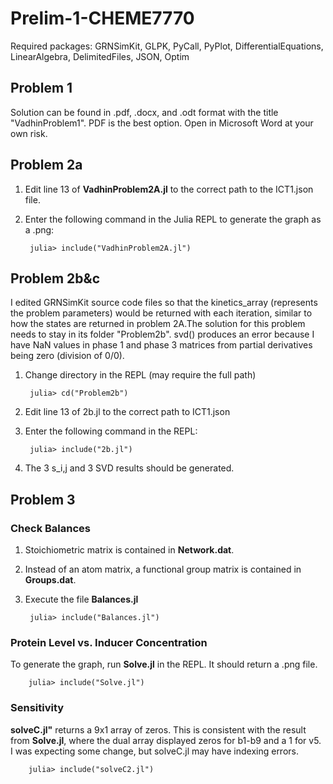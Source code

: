 # Prelim-1-CHEME7770
Required packages: GRNSimKit, GLPK, PyCall, PyPlot, DifferentialEquations, LinearAlgebra, DelimitedFiles, JSON, Optim

## Problem 1
Solution can be found in .pdf, .docx, and .odt format with the title "VadhinProblem1". PDF is the best option. Open in Microsoft Word at your own risk.

## Problem 2a
1. Edit line 13 of **VadhinProblem2A.jl** to the correct path to the ICT1.json file. 
2. Enter the following command in the Julia REPL to generate the graph as a .png:
	
		julia> include("VadhinProblem2A.jl")
## Problem 2b&c
I edited GRNSimKit source code files so that the kinetics_array (represents the problem parameters) would be returned with each iteration, similar to how the states are returned in problem 2A.The solution for this problem needs to stay in its folder "Problem2b".
svd() produces an error because I have NaN values in phase 1 and phase 3 matrices from partial derivatives being zero (division of 0/0).

1. Change directory in the REPL (may require the full path)
		
		julia> cd("Problem2b")
		
1. Edit line 13 of 2b.jl to the correct path to ICT1.json
2. Enter the following command in the REPL:

		julia> include("2b.jl")
3. The 3 s_i,j and 3 SVD results should be generated.
 
## Problem 3
### Check Balances
1. Stoichiometric matrix is contained in **Network.dat**.
2. Instead of an atom matrix, a functional group matrix is contained in **Groups.dat**.
3. Execute the file **Balances.jl**

		julia> include("Balances.jl")
		
### Protein Level vs. Inducer Concentration
To generate the graph, run **Solve.jl** in the REPL. It should return a .png file.

		julia> include("Solve.jl")
		
### Sensitivity
**solveC.jl"** returns a 9x1 array of zeros. This is consistent with the result from **Solve.jl**, where the dual array displayed zeros for b1-b9 and a 1 for v5. I was expecting some change, but solveC.jl may have indexing errors.

		julia> include("solveC2.jl")
		
